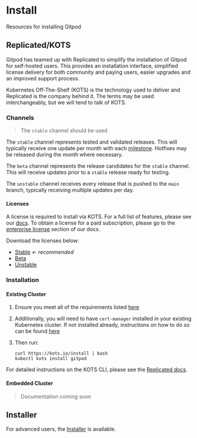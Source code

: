 # Install

Resources for installing Gitpod

## Replicated/KOTS

Gitpod has teamed up with Replicated to simplify the installation of Gitpod for self-hosted users. This provides an installation interface, simplified license delivery for both community and paying users, easier upgrades and an improved support process.

Kubernetes Off-The-Shelf (KOTS) is the technology used to deliver and Replicated is the company behind it. The terms may be used interchangeably, but we will tend to talk of KOTS.

### Channels

> The `stable` channel should be used

The `stable` channel represents tested and validated releases. This will typically receive one update per month with each [milestone](https://github.com/gitpod-io/gitpod/milestones). Hotfixes may be released during the month where necessary.

The `beta` channel represents the release candidates for the `stable` channel. This will receive updates prior to a `stable` release ready for testing.

The `unstable` channel receives every release that is pushed to the `main` branch, typically receiving multiple updates per day.

#### Licenses

A license is required to install via KOTS. For a full list of features, please see our [docs](https://www.gitpod.io/self-hosted). To obtain a license for a paid subscription, please go to the [enterprise license](https://www.gitpod.io/enterprise-license) section of our docs.

Download the licenses below:

 - [Stable](./licenses/Community.yaml) _&#8592; recommended_
 - [Beta](./licenses/Community%20(Beta).yaml)
 - [Unstable](./licenses/Community%20(Unstable).yaml)

### Installation

#### Existing Cluster

1. Ensure you  meet all of the requirements listed [here](https://www.gitpod.io/docs/self-hosted/latest/requirements)
2. Additionally, you will need to have `cert-manager` installed in your existing Kubernetes cluster. If not installed already, instructions on how to do so can be found [here](https://cert-manager.io/docs/installation/)
3. Then run:

    ```shell
    curl https://kots.io/install | bash
    kubectl kots install gitpod
    ```

For detailed instructions on the KOTS CLI, please see the [Replicated docs](https://docs.replicated.com/reference/kots-cli-getting-started).

#### Embedded Cluster

> Documentation coming soon

## Installer

For advanced users, the [Installer](./installer) is available.

